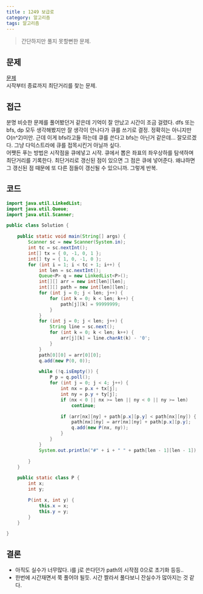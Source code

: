 ```yaml
---
title : 1249 보급로
category: 알고리즘
tags: 알고리즘
---
```


> 간단하지만 풀지 못할뻔한 문제.

<!-- more -->

## 문제
[문제](https://www.swexpertacademy.com/main/code/problem/problemDetail.do?contestProbId=AV15QRX6APsCFAYD)  
시작부터 종료까지 최단거리를 찾는 문제.  


## 접근
분명 비슷한 문제를 풀어봤던거 같은데 기억이 잘 안났고 시간이 조금 걸렸다. dfs 또는 bfs, dp 모두 생각해봤지만 잘 생각이 안나다가 큐를 쓰기로 결정. 정확히는 아니지만 O(n^2)미만. 근데 이게 bfs라고들 하는데 큐를 쓴다고 bfs는 아닌거 같은데... 잘모르겠다. 그냥 다익스트라에 큐를 접목시킨거 아닐까 싶다.  
어쨋든 푸는 방법은 시작점을 큐에넣고 시작. 큐에서 뽑은 좌표의 좌우상하를 탐색하며 최단거리를 기록한다. 최단거리로 갱신된 점이 있으면 그 점은 큐에 넣어준다. 왜냐하면 그 갱신된 점 때문에 또 다른 점들이 갱신될 수 있으니까. 그렇게 반복.


## 코드
```java
import java.util.LinkedList;
import java.util.Queue;
import java.util.Scanner;

public class Solution {

	public static void main(String[] args) {
		Scanner sc = new Scanner(System.in);
		int tc = sc.nextInt();
		int[] tx = { 0, -1, 0, 1 };
		int[] ty = { 1, 0, -1, 0 };
		for (int i = 1; i < tc + 1; i++) {
			int len = sc.nextInt();
			Queue<P> q = new LinkedList<P>();
			int[][] arr = new int[len][len];
			int[][] path = new int[len][len];
			for (int j = 0; j < len; j++) {
				for (int k = 0; k < len; k++) {
					path[j][k] = 99999999;
				}
			}
			for (int j = 0; j < len; j++) {
				String line = sc.next();
				for (int k = 0; k < len; k++) {
					arr[j][k] = line.charAt(k) - '0';
				}
			}
			path[0][0] = arr[0][0];
			q.add(new P(0, 0));

			while (!q.isEmpty()) {
				P p = q.poll();
				for (int j = 0; j < 4; j++) {
					int nx = p.x + tx[j];
					int ny = p.y + ty[j];
					if (nx < 0 || nx >= len || ny < 0 || ny >= len)
						continue;

					if (arr[nx][ny] + path[p.x][p.y] < path[nx][ny]) {
						path[nx][ny] = arr[nx][ny] + path[p.x][p.y];
						q.add(new P(nx, ny));
					}
				}
			}
			System.out.println("#" + i + " " + path[len - 1][len - 1]);

		}
	}

	public static class P {
		int x;
		int y;

		P(int x, int y) {
			this.x = x;
			this.y = y;
		}
	}

}


```
## 결론
- 아직도 실수가 너무많다. i를 j로 쓴다던가 path의 시작점 0으로 초기화 등등.. 
- 한번에 시간재면서 쭉 풀어야 될듯. 시간 짤라서 풀다보니 잔실수가 많아지는 것 같다.